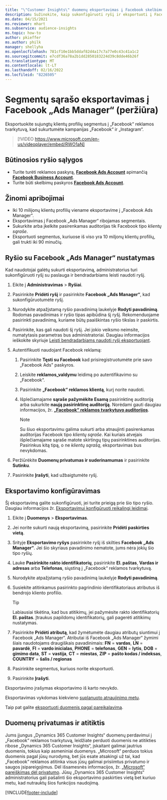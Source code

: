 ```yaml
---
title: "\"Customer Insights\" duomenų eksportavimas į Facebook skelbimų tvarkytuvą (yra vaizdo įrašas)"
description: Sužinokite, kaip sukonfigūruoti ryšį ir eksportuoti į Facebook „Ads Manager“.
ms.date: 04/15/2021
ms.reviewer: mhart
ms.subservice: audience-insights
ms.topic: how-to
author: pkieffer
ms.author: philk
manager: shellyha
ms.openlocfilehash: 781cf10e1bb5ddaf82d4a17c7a77e0c43c41a1c2
ms.sourcegitcommit: e7cdf36a78a2b1dd2850183224d39c8dde46b26f
ms.translationtype: MT
ms.contentlocale: lt-LT
ms.lasthandoff: 02/16/2022
ms.locfileid: "8226505"
---
```

# <a name="export-segments-list-to-facebook-ads-manager-preview"></a>Segmentų sąrašo eksportavimas į Facebook „Ads Manager“ (peržiūra)

Eksportuokite sujungtų klientų profilių segmentus į „Facebook“ reklamos tvarkytuvą, kad sukurtumėte kampanijas „Facebook“ ir „Instagram“.

> [!VIDEO https://www.microsoft.com/en-us/videoplayer/embed/RWO1aN]

## <a name="prerequisites-for-connection"></a>Būtinosios ryšio sąlygos

- Turite turėti reklamos paskyrą, [**Facebook Ads Account**](https://www.facebook.com/business/learn/lessons/step-by-step-ads-manager-account) apimančią [**Facebook Business Account**](https://business.facebook.com/).
- Turite būti skelbimų paskyros [**Facebook Ads Account**](https://www.facebook.com/business/learn/lessons/step-by-step-ads-manager-account).

## <a name="known-limitations"></a>Žinomi apribojimai

- Iki 10 milijonų klientų profilių viename eksportavime į „Facebook Ads Manager".
- Eksportavimas į Facebook „Ads Manager“ ribojamas segmentais.
- Sukurkite arba įkelkite pasirenkamas auditorijas tik Facebook tipo *klientų sąraše*.
- Eksportuoti segmentus, kuriuose iš viso yra 10 miljonų klientų profilių, gali trukti iki 90 minučių.

## <a name="set-up-connection-to-facebook-ads-manager"></a>Ryšio su Facebook „Ads Manager“ nustatymas

Kad naudotojai galėtų sukurti eksportavimą, administratorius turi sukonfigūruoti ryšį su paslauga ir bendradarbiams leisti naudoti ryšį.

1. Eikite į **Administravimas** > **Ryšiai**.

1. Pasirinkite **Pridėti ryšį** ir pasirinkite **Facebook „Ads Manager“**, kad sukonfigūruotumėte ryšį.

1. Nurodykite atpažįstamą ryšio pavadinimą laukelyje **Rodyti pavadinimą**. Rodomas pavadinimas ir ryšio tipas apibūdina šį ryšį. Rekomenduojame pasirinkti pavadinimą, kuriame būtų paaiškintas ryšio tikslas ir paskirtis.

1. Pasirinkite, kas gali naudoti šį ryšį. Jei jokio veiksmo neimsite, numatytasis parametras bus administratoriai. Daugiau informacijos ieškokite skyriuje [Leisti bendradarbiams naudoti ryšį eksportuojant](connections.md#allow-contributors-to-use-a-connection-for-exports).

1. Autentifikuoti naudojant Facebook reklamą: 

   1. Pasirinkite **Tęsti su Facebook** kad prisiregistruotumėte prie savo „Facebook Ads" paskyros.

   1. Leiskite **reklamos_valdymu** leidimą po autentifikavimo su „Facebook“.

   1. Pasirinkite **„Facebook“ reklamos klientą**, kurį norite naudoti.

   1. Išplečiamajame **sąraše pažymėkite Esamą** pasirinktinę auditoriją arba sukurkite **naują pasirinktinę auditoriją**. Norėdami gauti daugiau informacijos, žr. [**„Facebook“ reklamos tvarkytuvo auditorijos**](https://www.facebook.com/business/help/744354708981227?id=2469097953376494).
      > [!NOTE]
      > Su šiuo eksportavimu galima sukurti arba atnaujinti pasirenkamas auditorijas Facebook tipo *klientų sąraše*. Kai kuriais atvejais išplečiamajame sąraše matote skirtingų tipų pasirinktines auditorijas. Pasirinkus kitą tipą, o ne *klientų sąrašą*, eksportavimas bus nevykdomas. 

1. Peržiūrėkite **Duomenų privatumas ir suderinamumas** ir pasirinkite **Sutinku**.

1. Pasirinkite **Įrašyti**, kad užbaigtumėte ryšį.

## <a name="configure-an-export"></a>Eksportavimo konfigūravimas

Šį eksportavimą galite sukonfigūruoti, jei turite prieigą prie šio tipo ryšio. Daugiau informacijos žr. [Eksportavimui konfigūruoti reikalingi leidimai](export-destinations.md#set-up-a-new-export).

1. Eikite į **Duomenys** > **Eksportavimas**.

1. Jei norite sukurti naują eksportavimą, pasirinkite **Pridėti paskirties vietą**. 

1. Srityje **Eksportavimo ryšys** pasirinkite ryšį iš skilties **Facebook „Ads Manager“**. Jei šio skyriaus pavadinimo nematote, jums nėra jokių šio tipo ryšių.

1. Lauke **Pasirinkite rakto identifikatorių**, pasirinkite **El. paštas**, **Vardas ir adresas** arba **Telefonas**, siųstiną į „Facebook“ reklamos tvarkytuvą. 

1. Nurodykite atpažįstamą ryšio pavadinimą laukelyje **Rodyti pavadinimą**.

1. Susiekite atitinkamus pasirinkto pagrindinio identifikatoriaus atributus iš bendrojo kliento profilio.
   > [!TIP]
   > Labiausiai tikėtina, kad bus atitikimų, jei pažymėsite rakto identifikatorių **El. paštas**. Įtraukus papildomų identifikatorių, gali pagerėti atitikimų nustatymas.

1. Pasirinkite **Pridėti atributą**, kad žymėtumėte daugiau atributų siuntimui į Facebook „Ads Manager“. Atributai iš Facebook „Ads Manager“ žymimi šiais naudotojams draugiškais pavadinimais: **FN** = **vardas**, **LN** = **pavardė**, **FI** = **vardo inicialas**, **PHONE** = **telefonas**, **GEN** = **lytis**, **DOB** = **gimimo data**, **ST** = **vastija**, **CT** = **miestas**, **ZIP** = **pašto kodas / indeksas**, **COUNTRY** = **šalis / regionas**

1. Pasirinkite segmentus, kuriuos norite eksportuoti.

1. Pasirinkite **Įrašyti**.

Eksportavimo įrašymas eksportavimo iš karto nevykdo.

Eksportavimas vykdomas kiekvieno [suplanuoto atnaujinimo metu](system.md#schedule-tab). 

Taip pat galite [eksportuoti duomenis pagal pareikalavimą](export-destinations.md#run-exports-on-demand). 

## <a name="data-privacy-and-compliance"></a>Duomenų privatumas ir atitiktis

Jums įjungus „Dynamics 365 Customer Insights“ duomenų perdavimui į „Facebook“ reklamos tvarkytuvą, leidžiate perduoti duomenis ne atitikties ribose „Dynamics 365 Customer Insights“, įskaitant galimai jautrius duomenis, tokius kaip asmeniniai duomenys. „Microsoft“ perduos tokius duomenis pagal jūsų nurodymą, bet jūs esate atsakingi už tai, kad „Facebook“ reklamos atitinka visus jūsų galimai prisiimtus privatumo ir saugos įsipareigojimus. Dėl išsamesnės informacijos, žr. [„Microsoft“ pareiškimas dėl privatumo](https://go.microsoft.com/fwlink/?linkid=396732).
Jūsų „Dynamics 365 Customer Insights“ administratorius gali pašalinti šio eksportavimo paskirties vietą bet kuriuo metu, kad nutrauktų šios funkcijos naudojimą.


[!INCLUDE[footer-include](../includes/footer-banner.md)]
